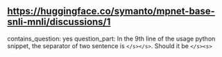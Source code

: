 ## https://huggingface.co/symanto/mpnet-base-snli-mnli/discussions/1

contains_question: yes
question_part: In the 9th line of the usage python snippet, the separator of two sentence is `</s></s>`. Should it be `</s><s> `